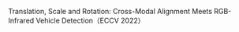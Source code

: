 Translation, Scale and Rotation: Cross-Modal Alignment Meets RGB-Infrared Vehicle Detection（ECCV 2022）
